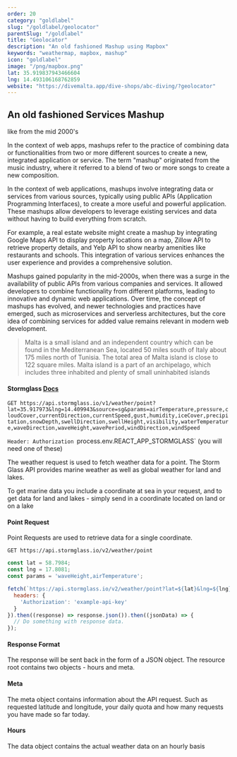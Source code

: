 ```yaml
---
order: 20
category: "goldlabel"
slug: "/goldlabel/geolocator"
parentSlug: "/goldlabel"
title: "Geolocator"
description: "An old fashioned Mashup using Mapbox"
keywords: "weathermap, mapbox, mashup"
icon: "goldlabel"
image: "/png/mapbox.png"
lat: 35.919837943466604
lng: 14.493106168762859
website: "https://divemalta.app/dive-shops/abc-diving/?geolocator"
---
```

## An old fashioned Services Mashup

like from the mid 2000's

In the context of web apps, mashups refer to the practice of combining data or functionalities from two or more different sources to create a new, integrated application or service. The term "mashup" originated from the music industry, where it referred to a blend of two or more songs to create a new composition.

In the context of web applications, mashups involve integrating data or services from various sources, typically using public APIs (Application Programming Interfaces), to create a more useful and powerful application. These mashups allow developers to leverage existing services and data without having to build everything from scratch.

For example, a real estate website might create a mashup by integrating Google Maps API to display property locations on a map, Zillow API to retrieve property details, and Yelp API to show nearby amenities like restaurants and schools. This integration of various services enhances the user experience and provides a comprehensive solution.

Mashups gained popularity in the mid-2000s, when there was a surge in the availability of public APIs from various companies and services. It allowed developers to combine functionality from different platforms, leading to innovative and dynamic web applications. Over time, the concept of mashups has evolved, and newer technologies and practices have emerged, such as microservices and serverless architectures, but the core idea of combining services for added value remains relevant in modern web development.

> Malta is a small island and an independent country which can be found in the Mediterranean Sea, located 50 miles south of Italy about 175 miles north of Tunisia. The total area of Malta island is close to 122 square miles. Malta island is a part of an archipelago, which includes three inhabited and plenty of small uninhabited islands

#### Stormglass [Docs](https://docs.stormglass.io)

`GET https://api.stormglass.io/v1/weather/point?lat=35.917973&lng=14.409943&source=sg&params=airTemperature,pressure,cloudCover,currentDirection,currentSpeed,gust,humidity,iceCover,precipitation,snowDepth,swellDirection,swellHeight,visibility,waterTemperature,waveDirection,waveHeight,wavePeriod,windDirection,windSpeed`

`Header: Authorization `process.env.REACT_APP_STORMGLASS` (you will need one of these)

The weather request is used to fetch weather data for a point. The Storm Glass API provides marine weather as well as global weather for land and lakes.

To get marine data you include a coordinate at sea in your request, and to get data for land and lakes - simply send in a coordinate located on land or on a lake

#### Point Request 

Point Requests are used to retrieve data for a single coordinate.

`GET https://api.stormglass.io/v2/weather/point`

```javascript
const lat = 58.7984;
const lng = 17.8081;
const params = 'waveHeight,airTemperature';

fetch(`https://api.stormglass.io/v2/weather/point?lat=${lat}&lng=${lng}&params=${params}`, {
  headers: {
    'Authorization': 'example-api-key'
  }
}).then((response) => response.json()).then((jsonData) => {
  // Do something with response data.
});
```

#### Response Format 

The response will be sent back in the form of a JSON object. 
The resource root contains two objects - hours and meta.

#### Meta

The meta object contains information about the API request. Such as requested latitude and longitude, your daily quota and how many requests you have made so far today.

#### Hours

The data object contains the actual weather data on an hourly basis
